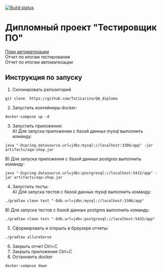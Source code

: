 [![Build status](https://ci.appveyor.com/api/projects/status/oxjrs7in96lmkcoy?svg=true)](https://ci.appveyor.com/project/TatiLarina/qa-diploma)
# Дипломный проект "Тестировщик ПО"
[План автоматизации](https://github.com/TatiLarina/QA_diploma/blob/main/docs/Plan.md)
<br> Отчет по итогам тестирования
<br> Отчет по итогам автоматизации

## Инструкция по запуску

1. Склонировать репозиторий
```
git clone  https://github.com/TatiLarina/QA_diploma
```
2. Запустить контейнеры docker:
```
docker-compose up -d 
```
3. Запустить приложение:
<br> A) Для запуска приложения с базой данных mysql выполнить команду:
```
java "-Dspring.datasource.url=jdbc:mysql://localhost:3306/app" -jar artifacts/aqa-shop.jar
```
B) Для запуска приложения с базой данных postgres выполнить команду:
```
java "-Dspring.datasource.url=jdbc:postgresql://localhost:5432/app" -jar artifacts/aqa-shop.jar
```
4. Запустить тесты:
<br> А) Для запуска тестов с базой данных mysql выполнить команду:
```
./gradlew clean test "-Ddb.url=jdbc:mysql://localhost:3306/app"
```
B) Для запуска тестов с базой данных postgres выполнить команду:
```
./gradlew clean test "-Ddb.url=jdbc:postgresql://localhost:5432/app"
```
5. Сформировать и открыть в браузере отчеты:
```
./gradlew allureServe
```
6. Закрыть отчет Ctrl+C
7. Закрыть приложение Ctrl+C
8. Остановить docker
```
docker-compose down
```
